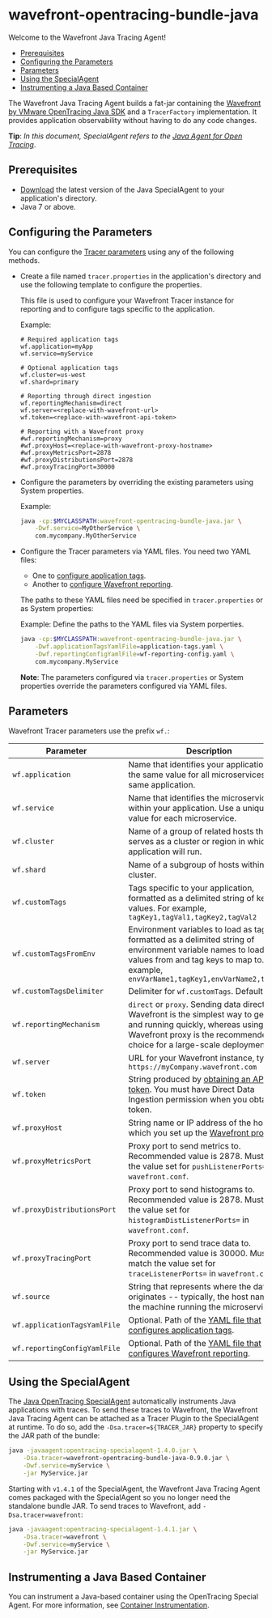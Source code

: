 # wavefront-opentracing-bundle-java

Welcome to the Wavefront Java Tracing Agent! 

* [Prerequisites](#Prerequisites)
* [Configuring the Parameters](#Configuring-the-Parameters)
* [Parameters](#Parameters)
* [Using the SpecialAgent](#Using-the-SpecialAgent)
* [Instrumenting a Java Based Container](#Instrumenting-a-Java-Based-Container)

The Wavefront Java Tracing Agent builds a fat-jar containing the [Wavefront by VMware OpenTracing
 Java SDK](https://github.com/wavefrontHQ/wavefront-opentracing-sdk-java) and a `TracerFactory` 
 implementation. It provides application observability without having to do any code changes. 
 
 **Tip**: *In this document, SpecialAgent refers to the [Java Agent for Open Tracing](https://github.com/opentracing-contrib/java-specialagent)*.
 
## Prerequisites

* [Download](https://github.com/opentracing-contrib/java-specialagent#2111-stable) the latest version of the Java SpecialAgent to your application's directory. 
* Java 7 or above.

## Configuring the Parameters

You can configure the [Tracer parameters](#Parameters) using any of the following methods.

* Create a file named `tracer.properties` in the application's directory and use the following template to configure the properties.

  This file is used to configure your Wavefront Tracer instance for reporting and to configure tags specific to the application.
  
  Example:
  ```properties
  # Required application tags
  wf.application=myApp
  wf.service=myService

  # Optional application tags
  wf.cluster=us-west
  wf.shard=primary

  # Reporting through direct ingestion
  wf.reportingMechanism=direct
  wf.server=<replace-with-wavefront-url>
  wf.token=<replace-with-wavefront-api-token>

  # Reporting with a Wavefront proxy
  #wf.reportingMechanism=proxy
  #wf.proxyHost=<replace-with-wavefront-proxy-hostname>
  #wf.proxyMetricsPort=2878
  #wf.proxyDistributionsPort=2878
  #wf.proxyTracingPort=30000
  ```

* Configure the parameters by overriding the existing parameters using System properties.

  Example:
  ```bash
  java -cp:$MYCLASSPATH:wavefront-opentracing-bundle-java.jar \
      -Dwf.service=MyOtherService \
      com.mycompany.MyOtherService
  ```

* Configure the Tracer parameters via YAML files. You need two YAML files:
  * One to 
[configure application tags](https://github.com/wavefrontHQ/wavefront-jersey-sdk-java#1-configure-application-tags).
  * Another to [configure Wavefront reporting](https://github.com/wavefrontHQ/wavefront-jersey-sdk-java#2-configure-wavefront-reporting). 

  The paths to these YAML files need be specified in `tracer.properties` or as System properties:

  Example: Define the paths to the YAML files via System porperties.
  ```bash
  java -cp:$MYCLASSPATH:wavefront-opentracing-bundle-java.jar \
      -Dwf.applicationTagsYamlFile=application-tags.yaml \
      -Dwf.reportingConfigYamlFile=wf-reporting-config.yaml \
      com.mycompany.MyService
  ```

  **Note**: The parameters configured via `tracer.properties` or System properties override the parameters configured via YAML files.

## Parameters

Wavefront Tracer parameters use the prefix `wf.`:

| Parameter | Description |
| --------- | ----------- |
| `wf.application`              | Name that identifies your application. Use the same value for all microservices in the same application. |
| `wf.service`                  | Name that identifies the microservice within your application. Use a unique value for each microservice. |
| `wf.cluster`                  | Name of a group of related hosts that serves as a cluster or region in which the application will run. |
| `wf.shard`                    | Name of a subgroup of hosts within a cluster. |
| `wf.customTags`               | Tags specific to your application, formatted as a delimited string of key-values. For example, `tagKey1,tagVal1,tagKey2,tagVal2` |
| `wf.customTagsFromEnv`        | Environment variables to load as tags, formatted as a delimited string of environment variable names to load values from and tag keys to map to. For example, `envVarName1,tagKey1,envVarName2,tagKey2` |
| `wf.customTagsDelimiter`      | Delimiter for `wf.customTags`. Default is `,` |
| `wf.reportingMechanism`       | `direct` or `proxy`. Sending data directly to Wavefront is the simplest way to get up and running quickly, whereas using a Wavefront proxy is the recommended choice for a large-scale deployment. |
| `wf.server`                   | URL for your Wavefront instance, typically `https://myCompany.wavefront.com` |
| `wf.token`                    | String produced by [obtaining an API token](https://docs.wavefront.com/wavefront_api.html#generating-an-api-token). You must have Direct Data Ingestion permission when you obtain the token. |
| `wf.proxyHost`                | String name or IP address of the host on which you set up the [Wavefront proxy](https://docs.wavefront.com/proxies.html). |
| `wf.proxyMetricsPort`         | Proxy port to send metrics to. Recommended value is 2878. Must match the value set for `pushListenerPorts=` in `wavefront.conf`. |
| `wf.proxyDistributionsPort`   | Proxy port to send histograms to. Recommended value is 2878. Must match the value set for `histogramDistListenerPorts=` in `wavefront.conf`. |
| `wf.proxyTracingPort`         | Proxy port to send trace data to. Recommended value is 30000. Must match the value set for `traceListenerPorts=` in `wavefront.conf`. |
| `wf.source`                   | String that represents where the data originates -- typically, the host name of the machine running the microservice. |
| `wf.applicationTagsYamlFile`  | Optional. Path of the [YAML file that configures application tags](https://github.com/wavefrontHQ/wavefront-jersey-sdk-java#1-configure-application-tags). |
| `wf.reportingConfigYamlFile`  | Optional. Path of the [YAML file that configures Wavefront reporting](https://github.com/wavefrontHQ/wavefront-jersey-sdk-java#2-configure-wavefront-reporting). |

## Using the SpecialAgent

The [Java OpenTracing SpecialAgent](https://github.com/opentracing-contrib/java-specialagent) 
automatically instruments Java applications with traces. To send these traces to Wavefront, the 
Wavefront Java Tracing Agent can be attached as a Tracer Plugin to the SpecialAgent at runtime. 
To do so, add the `-Dsa.tracer=${TRACER_JAR}` property to specify the JAR path of the bundle:

```bash
java -javaagent:opentracing-specialagent-1.4.0.jar \
    -Dsa.tracer=wavefront-opentracing-bundle-java-0.9.0.jar \
    -Dwf.service=myService \
    -jar MyService.jar
```

Starting with `v1.4.1` of the SpecialAgent, the Wavefront Java Tracing Agent comes packaged with
the SpecialAgent so you no longer need the standalone bundle JAR. To send traces to Wavefront,
add `-Dsa.tracer=wavefront`:

```bash
java -javaagent:opentracing-specialagent-1.4.1.jar \
    -Dsa.tracer=wavefront \
    -Dwf.service=myService \
    -jar MyService.jar
```
## Instrumenting a Java Based Container

You can instrument a Java-based container using the OpenTracing Special Agent. For more information, see [Container Instrumentation](/docs/container.md).
